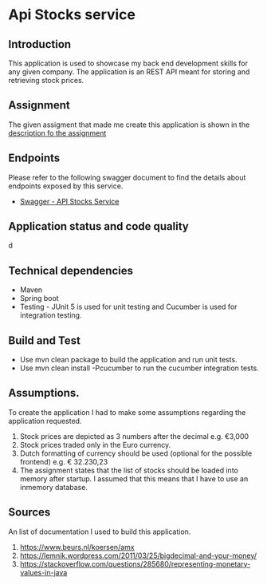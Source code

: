 # Api Stocks service
 
## Introduction 
This application is used to showcase my back end development skills for any given company.
The application is an REST API meant for storing and retrieving stock prices.

## Assignment

The given assigment that made me create this application is shown in the  [description fo the assignment](assignment.md) 


## Endpoints
Please refer to the following swagger document to find the details about endpoints exposed by this service. 
 - [Swagger - API Stocks Service](http://localhost:8080/)
## Application status and code quality
d

Technical dependencies
 - 
 - Maven
 - Spring boot
 - Testing - JUnit 5 is used for unit testing and Cucumber is used for integration testing.
 
## Build and Test
 - Use mvn clean package to build the application and run unit tests.
 - Use mvn clean install -Pcucumber to run the cucumber integration tests.

 ## Assumptions.
 To create the application I had to make some assumptions regarding the application requested. 
 
 1. Stock prices are depicted as 3 numbers after the decimal e.g. €3,000
 2. Stock prices traded only in the Euro currency.
 3. Dutch formatting of currency should be used (optional for the possible frontend) e.g. € 32.230,23
 3. The assignment states that the list of stocks should be loaded into memory after startup. I assumed that this means that I have to use an inmemory database.
 ## Sources
 
 An list of documentation I used to build this application.
  1. https://www.beurs.nl/koersen/amx
  2. https://lemnik.wordpress.com/2011/03/25/bigdecimal-and-your-money/
  3. https://stackoverflow.com/questions/285680/representing-monetary-values-in-java
  